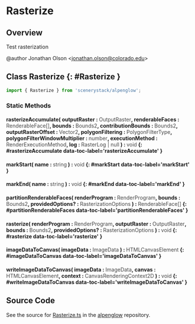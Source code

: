 # Rasterize

## Overview

Test rasterization

@author Jonathan Olson &lt;jonathan.olson@colorado.edu&gt;

## Class Rasterize {: #Rasterize }


```js
import { Rasterize } from 'scenerystack/alpenglow';
```
### Static Methods

#### rasterizeAccumulate( outputRaster : <span style="font-weight: 400; opacity: 80%;">OutputRaster</span>, renderableFaces : <span style="font-weight: 400; opacity: 80%;">RenderableFace[]</span>, bounds : <span style="font-weight: 400; opacity: 80%;">Bounds2</span>, contributionBounds : <span style="font-weight: 400; opacity: 80%;">Bounds2</span>, outputRasterOffset : <span style="font-weight: 400; opacity: 80%;">Vector2</span>, polygonFiltering : <span style="font-weight: 400; opacity: 80%;">PolygonFilterType</span>, polygonFilterWindowMultiplier : <span style="font-weight: 400; opacity: 80%;">number</span>, executionMethod : <span style="font-weight: 400; opacity: 80%;">RenderExecutionMethod</span>, log : <span style="font-weight: 400; opacity: 80%;">RasterLog | null</span> ) : <span style="font-weight: 400; opacity: 80%;">void</span> {: #rasterizeAccumulate data-toc-label='rasterizeAccumulate' }

#### markStart( name : <span style="font-weight: 400; opacity: 80%;">string</span> ) : <span style="font-weight: 400; opacity: 80%;">void</span> {: #markStart data-toc-label='markStart' }

#### markEnd( name : <span style="font-weight: 400; opacity: 80%;">string</span> ) : <span style="font-weight: 400; opacity: 80%;">void</span> {: #markEnd data-toc-label='markEnd' }

#### partitionRenderableFaces( renderProgram : <span style="font-weight: 400; opacity: 80%;">RenderProgram</span>, bounds : <span style="font-weight: 400; opacity: 80%;">Bounds2</span>, providedOptions? : <span style="font-weight: 400; opacity: 80%;">RasterizationOptions</span> ) : <span style="font-weight: 400; opacity: 80%;">RenderableFace[]</span> {: #partitionRenderableFaces data-toc-label='partitionRenderableFaces' }

#### rasterize( renderProgram : <span style="font-weight: 400; opacity: 80%;">RenderProgram</span>, outputRaster : <span style="font-weight: 400; opacity: 80%;">OutputRaster</span>, bounds : <span style="font-weight: 400; opacity: 80%;">Bounds2</span>, providedOptions? : <span style="font-weight: 400; opacity: 80%;">RasterizationOptions</span> ) : <span style="font-weight: 400; opacity: 80%;">void</span> {: #rasterize data-toc-label='rasterize' }

#### imageDataToCanvas( imageData : <span style="font-weight: 400; opacity: 80%;">ImageData</span> ) : <span style="font-weight: 400; opacity: 80%;">HTMLCanvasElement</span> {: #imageDataToCanvas data-toc-label='imageDataToCanvas' }

#### writeImageDataToCanvas( imageData : <span style="font-weight: 400; opacity: 80%;">ImageData</span>, canvas : <span style="font-weight: 400; opacity: 80%;">HTMLCanvasElement</span>, context : <span style="font-weight: 400; opacity: 80%;">CanvasRenderingContext2D</span> ) : <span style="font-weight: 400; opacity: 80%;">void</span> {: #writeImageDataToCanvas data-toc-label='writeImageDataToCanvas' }



## Source Code

See the source for [Rasterize.ts](https://github.com/phetsims/alpenglow/blob/main/js/raster/Rasterize.ts) in the [alpenglow](https://github.com/phetsims/alpenglow) repository.
